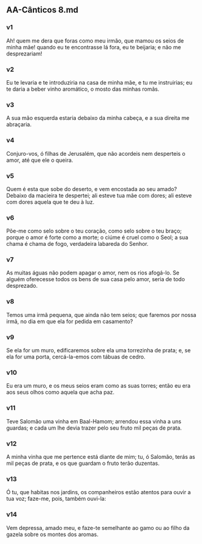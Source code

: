## AA-Cânticos 8.md
### v1
 Ah! quem me dera que foras como meu irmão, que mamou os seios de minha mãe! quando eu te encontrasse lá fora, eu te beijaria; e não me desprezariam!
### v2
 Eu te levaria e te introduziria na casa de minha mãe, e tu me instruirias; eu te daria a beber vinho aromático, o mosto das minhas romãs.
### v3
 A sua mão esquerda estaria debaixo da minha cabeça, e a sua direita me abraçaria.
### v4
 Conjuro-vos, ó filhas de Jerusalém, que não acordeis nem desperteis o amor, até que ele o queira.
### v5
 Quem é esta que sobe do deserto, e vem encostada ao seu amado? Debaixo da macieira te despertei; ali esteve tua mãe com dores; ali esteve com dores aquela que te deu à luz.
### v6
 Põe-me como selo sobre o teu coração, como selo sobre o teu braço; porque o amor é forte como a morte; o ciúme é cruel como o Seol; a sua chama é chama de fogo, verdadeira labareda do Senhor.
### v7
 As muitas águas não podem apagar o amor, nem os rios afogá-lo. Se alguém oferecesse todos os bens de sua casa pelo amor, seria de todo desprezado.
### v8
 Temos uma irmã pequena, que ainda não tem seios; que faremos por nossa irmã, no dia em que ela for pedida em casamento?
### v9
 Se ela for um muro, edificaremos sobre ela uma torrezinha de prata; e, se ela for uma porta, cercá-la-emos com tábuas de cedro.
### v10
 Eu era um muro, e os meus seios eram como as suas torres; então eu era aos seus olhos como aquela que acha paz.
### v11
 Teve Salomão uma vinha em Baal-Hamom; arrendou essa vinha a uns guardas; e cada um lhe devia trazer pelo seu fruto mil peças de prata.
### v12
 A minha vinha que me pertence está diante de mim; tu, ó Salomão, terás as mil peças de prata, e os que guardam o fruto terão duzentas.
### v13
 Ó tu, que habitas nos jardins, os companheiros estão atentos para ouvir a tua voz; faze-me, pois, também ouvi-la:
### v14
 Vem depressa, amado meu, e faze-te semelhante ao gamo ou ao filho da gazela sobre os montes dos aromas.

